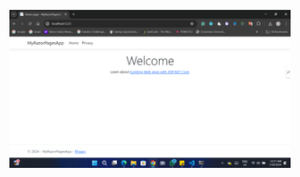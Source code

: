 ![1](https://github.com/NINJAHATTORI004/MyRazorPagesApp/blob/main/Screenshot%202024-07-29%20001716.png)   
